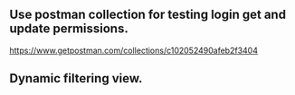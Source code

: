 ## Use postman collection for testing login get and update permissions.
https://www.getpostman.com/collections/c102052490afeb2f3404


## Dynamic filtering view.
